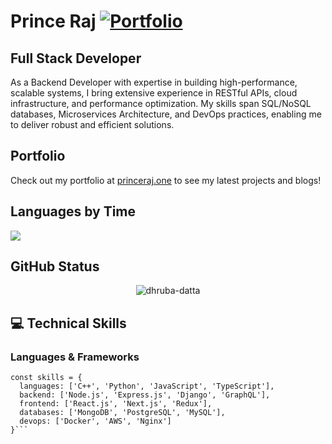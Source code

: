 
# Prince Raj   [![Portfolio](https://img.shields.io/badge/-Portfolio-000000?style=for-the-badge&logo=safari)](https://princeraj.one)
  

## Full Stack Developer
As a Backend Developer with expertise in building high-performance, scalable systems, I bring extensive experience in RESTful APIs, cloud infrastructure, and performance optimization. My skills span SQL/NoSQL databases, Microservices Architecture, and DevOps practices, enabling me to deliver robust and efficient solutions.


## Portfolio

Check out my portfolio at [princeraj.one](https://princeraj.one/) to see my latest projects and blogs!
 
 
 ## Languages by Time
![](https://wakatime.com/share/@starkprince/2f41791e-638b-421c-8e5f-aad1f2a3223d.svg)

## GitHub Status

<p align="center"> <img src="https://gstats.princeraj.one/api?username=Starkprince&show_icons=true&hide_border=true&bg_color=00000000&text_color=3498db" alt="dhruba-datta" />



## 💻 Technical Skills

### Languages & Frameworks
```
const skills = {
  languages: ['C++', 'Python', 'JavaScript', 'TypeScript'],
  backend: ['Node.js', 'Express.js', 'Django', 'GraphQL'],
  frontend: ['React.js', 'Next.js', 'Redux'],
  databases: ['MongoDB', 'PostgreSQL', 'MySQL'],
  devops: ['Docker', 'AWS', 'Nginx']
}```
